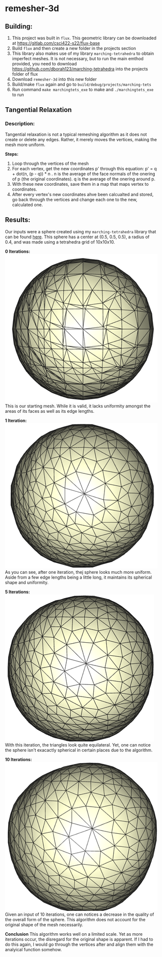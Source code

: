 # remesher-3d

## **Building:**
1. This project was built in `flux`. This geometric library can be downloaded at https://gitlab.com/csci422-s22/flux-base
2. Build `flux` and then create a new folder in the projects section
3. This library also makes use of my library `marching-tetrahedra` to obtain imperfect meshes. It is not necessary, but to run the main emthod provided, you need to download https://github.com/dborah123/marching-tetrahedra into the projects folder of flux
4. Download `remesher-3d` into this new folder
5. Build/make `flux` again and go to `build/debug/projects/marching-tets`
6. Run command `make marchingtets_exe` to make and `./marchingtets_exe` to run


## **Tangential Relaxation**
### **Description:**
Tangential relaxation is not a typical remeshing algorithm as it does not create or delete any edges. Rather, it merely moves the vertices, making the mesh more uniform.

**Steps:**  
1. Loop through the vertices of the mesh
2. For each vertex, get the new coordinates p' through this equation: p' = q + dot(n, (p - q)) * n . n is the average of the face normals of the onering of p (the original coordinates). q is the average of the onering around p.
3. With these new coordinates, save them in a map that maps vertex to coordinates.
4. After every vertex's new coordinates ahve been calcualted and stored, go back through the vertices and change each one to the new, calculated one.  

## **Results:**
Our inputs were a sphere created using my `marching-tetrahedra` library that can be found [here](https://github.com/dborah123/marching-tetrahedra). This sphere has a center at (0.5, 0.5, 0.5), a radius of 0.4, and was made using a tetrahedra grid of 10x10x10.

**0 Iterations:**  
![0,10](10/../remesher-3d/10x10x10.png)  
This is our starting mesh. While it is valid, it lacks uniformity amongst the areas of its faces as well as its edge lengths.

**1 Iteration:**  
![1,10](remesher-3d/1,10.png)
As you can see, after one iteration, thej sphere looks much more uniform. Aside from a few edge lengths being a little long, it maintains its spherical shape and uniformity.

**5 Iterations:**  
![5,10](remesher-3d/5,10.png)  
With this iteration, the triangles look quite equilateral. Yet, one can notice the sphere isn't exacactly spherical in certain places due to the algorithm.  

**10 Iterations:**  
![10,10](remesher-3d/10,10.png)  
Given an input of 10 iterations, one can notices a decrease in the quality of the overall form of the sphere. This algorithm does not account for the original shape of the mesh necessarily.  

**Conclusion**
This algorithm works well on a limited scale. Yet as more iterations occur, the disregard for the original shape is apparent. If I had to do this again, I would go through the vertices after and align them with the analyical function somehow.
